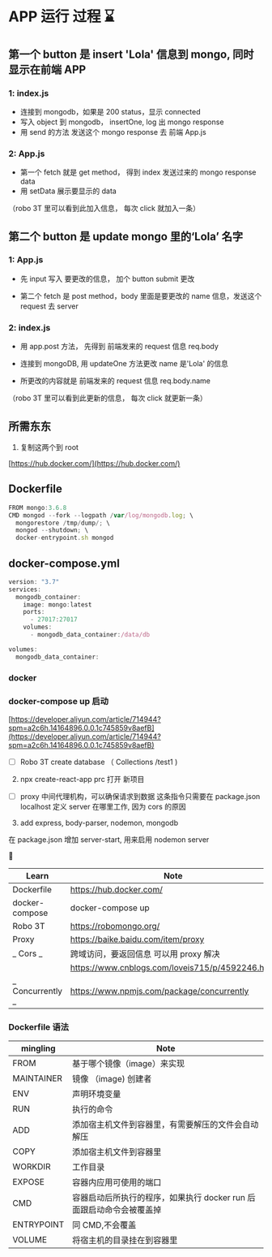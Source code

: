 # APP 运行 过程 ⌛️

## 第一个 button 是 insert 'Lola' 信息到 mongo, 同时 显示在前端 APP

### 1: index.js

- 连接到 mongodb，如果是 200 status，显示 connected
- 写入 object 到 mongodb， insertOne, log 出 mongo response
- 用 send 的方法 发送这个 mongo response 去 前端 App.js

### 2: App.js

- 第一个 fetch 就是 get method， 得到 index 发送过来的 mongo response data
- 用 setData 展示要显示的 data

（robo 3T 里可以看到此加入信息， 每次 click 就加入一条）

## 第二个 button 是 update mongo 里的‘Lola’ 名字

### 1: App.js

- 先 input 写入 要更改的信息， 加个 button submit 更改

- 第二个 fetch 是 post method，body 里面是要更改的 name 信息，发送这个 request 去 server

### 2: index.js

- 用 app.post 方法， 先得到 前端发来的 request 信息 req.body

- 连接到 mongoDB, 用 updateOne 方法更改 name 是'Lola' 的信息

- 所更改的内容就是 前端发来的 request 信息 req.body.name

（robo 3T 里可以看到此更新的信息， 每次 click 就更新一条）

## 所需东东

1. 复制这两个到 root

[https://hub.docker.com/](https://hub.docker.com/)

## Dockerfile

```jsx
FROM mongo:3.6.8
CMD mongod --fork --logpath /var/log/mongodb.log; \
  mongorestore /tmp/dump/; \
  mongod --shutdown; \
  docker-entrypoint.sh mongod
```

## docker-compose.yml

```jsx
version: "3.7"
services:
  mongodb_container:
    image: mongo:latest
    ports:
      - 27017:27017
    volumes:
      - mongodb_data_container:/data/db

volumes:
  mongodb_data_container:
```

### docker

### docker-compose up 启动

[https://developer.aliyun.com/article/714944?spm=a2c6h.14164896.0.0.1c745859v8aefB](https://developer.aliyun.com/article/714944?spm=a2c6h.14164896.0.0.1c745859v8aefB)

- [ ] Robo 3T create database （ Collections /test1 )

2. npx create-react-app prc 打开 新项目

- [ ] proxy 中间代理机构，可以确保请求到数据 这条指令只需要在 package.json localhost 定义 server 在哪里工作, 因为 cors 的原因

3. add express, body-parser, nodemon, mongodb

在 package.json 增加 server-start, 用来启用 nodemon server

📸

| Learn            | Note                                             |
| ---------------- | ------------------------------------------------ |
| Dockerfile       | https://hub.docker.com/                          |
| docker-compose   | docker-compose up                                |
| Robo 3T          | https://robomongo.org/                           |
| Proxy            | https://baike.baidu.com/item/proxy               |
| _ Cors _         | 跨域访问，要返回信息 可以用 proxy 解决           |
|                  | https://www.cnblogs.com/loveis715/p/4592246.html |
| _ Concurrently _ | https://www.npmjs.com/package/concurrently       |

### Dockerfile 语法

| mingling   | Note                                                                 |
| ---------- | -------------------------------------------------------------------- |
| FROM       | 基于哪个镜像（image）来实现                                          |
| MAINTAINER | 镜像 （image) 创建者                                                 |
| ENV        | 声明环境变量                                                         |
| RUN        | 执行的命令                                                           |
| ADD        | 添加宿主机文件到容器里，有需要解压的文件会自动解压                   |
| COPY       | 添加宿主机文件到容器里                                               |
| WORKDIR    | 工作目录                                                             |
| EXPOSE     | 容器内应用可使用的端口                                               |
| CMD        | 容器启动后所执行的程序，如果执行 docker run 后面跟启动命令会被覆盖掉 |
| ENTRYPOINT | 同 CMD,不会覆盖                                                      |
| VOLUME     | 将宿主机的目录挂在到容器里                                           |
